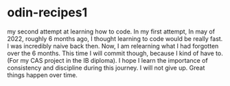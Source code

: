 # odin-recipes1
my second attempt at learning how to code. 
In my first attempt, In may of 2022, roughly 6 months ago, I thought learning to code would be really fast. I was incredibly naive back then. Now, I am relearning what I had forgotten over the 6 months. This time I will commit though, because I kind of have to. (For my CAS project in the IB diploma). I hope I learn the importance of consistency and discipline during this journey. I will not give up. Great things happen over time. 